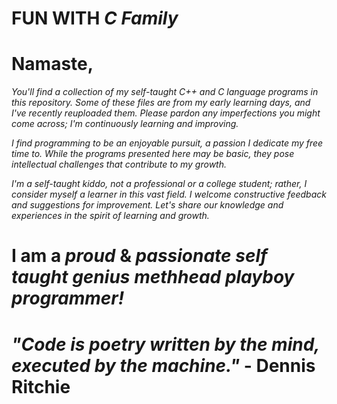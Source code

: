 # FUN WITH *C Family*
# Namaste,

*You'll find a collection of my self-taught C++ and C language programs in this repository. Some of these files are from my early learning days, and I've recently reuploaded them. Please pardon any imperfections you might come across; I'm continuously learning and improving.*

*I find programming to be an enjoyable pursuit, a passion I dedicate my free time to. While the programs presented here may be basic, they pose intellectual challenges that contribute to my growth.*

*I'm a self-taught kiddo, not a professional or a college student; rather, I consider myself a learner in this vast field. I welcome constructive feedback and suggestions for improvement. Let's share our knowledge and experiences in the spirit of learning and growth.*

# I am a *proud* & *passionate self taught genius methhead playboy programmer!*  
# *"Code is poetry written by the mind, executed by the machine."* - Dennis Ritchie
